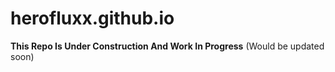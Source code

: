 # herofluxx.github.io

**This Repo Is Under Construction And Work In Progress** (Would be updated soon)
